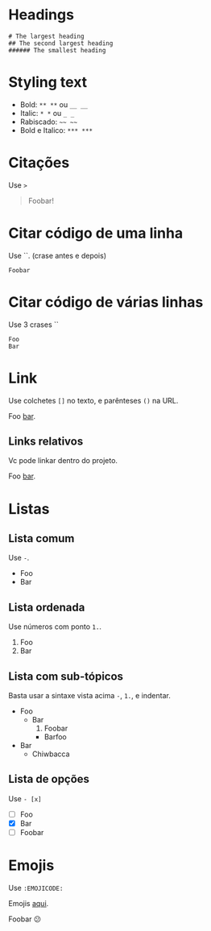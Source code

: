 # Headings

```
# The largest heading
## The second largest heading
###### The smallest heading
```

# Styling text

- Bold: `** **` ou `__ __`
- Italic: `* *` ou `_ _`
- Rabiscado: `~~ ~~`
- Bold e Italico: `*** ***`

# Citações

Use `>`

> Foobar!

# Citar código de uma linha

Use ``. (crase antes e depois)

`Foobar`

# Citar código de várias linhas

Use 3 crases ``

```
Foo
Bar
```

# Link

Use colchetes `[]` no texto, e parênteses `()` na URL.

Foo [bar](google.com).

## Links relativos

Vc pode linkar dentro do projeto.

Foo [bar](src/app/foobar.md).

# Listas

## Lista comum

Use `-`.

- Foo
- Bar

## Lista ordenada

Use números com ponto `1.`.

1. Foo
2. Bar

## Lista com sub-tópicos

Basta usar a sintaxe vista acima `-`, `1.`, e indentar.

- Foo
  - Bar
    1. Foobar
    - Barfoo
- Bar
  - Chiwbacca

## Lista de opções

Use `- [x]`

- [ ] Foo
- [x] Bar
- [ ] Foobar

# Emojis

Use `:EMOJICODE:`

Emojis [aqui](https://www.webfx.com/tools/emoji-cheat-sheet/).

Foobar :confused:
